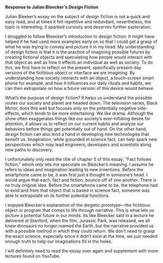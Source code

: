 **Response to Julian Bleecker's *Design Fiction***

Julian Bleeker’s essay on the subject of design fiction is not a quick and easy read, and at times it felt repetitive and redundant, nevertheless, the topic is interesting, it sparked curiosity and deserves further exploration. 

I struggled to follow Bleecker’s introduction to design fiction. It might have helped if he had used more examples early on so that I could get a grasp of what he was trying to convey and picture it in my head. My understanding of design fiction is that it is the practice of imagining possible futures by creating fictional objects and speculating how people would interact with that object as well as how it effects an individual as well as society. To do this, we first have to reflect on the present, specifically present-day versions of the fictitious object or interface we are imagining. By understanding how society interacts with an object, a touch-screen smart phone for example, and how it influences our daily rituals and habits, we can then extrapolate on how a future version of this device would behave. 

What’s the purpose of design fiction? It helps us understand the possible routes our society and planet are headed down. The television series, Black Mirror, does this well but focuses only on the potentially negative side-effects, which tends to be more entertaining. We like drama. Although the show often exaggerates things like our society’s ever-inflating desire for attention, it allows us to reflect on our current habits and analyze our behaviors before things get potentially out of hand. On the other hand, design fiction can also lend a hand in developing new technologies that benefit us. Imagination, while grounded in science fact, can help spark new perspectives which may lead engineers, developers and scientists along new paths to discovery. 

I unfortunately only read the title of chapter 5 of this essay, “Fact follows fiction,” which only lets me speculate on Bleecker’s meaning. I assume he refers to ideas and imagination leading to new inventions. Before the smartphone came to be, it was first just a thought in someone’s head. I would argue that each, fact and fiction, bounce off of one another. There is no truly original idea. Before the smartphone came to be, the telephone had to exist and from that object that is based in science fact, someone was able to extrapolate on its further potential functions. 

I enjoyed Bleecker’s explanation of the diegetic prototype—the fictitious object or program that comes to life through narrative. This is what lets us picture a potential future in our minds. Its like Bleecker said in a lecture he delivered at Stanford, when the film, Jurassic Park, was released, we all knew dinosaurs no longer roamed the Earth, but the narrative provided us with a possible method in which they could return. We don’t need to grasp the exact science, especially since it didn’t exist at the time, we just needed enough truth to help our imaginations fill in the holes. 

I will definitely need to read the essay over again and supplement with more lectures found on YouTube. 
